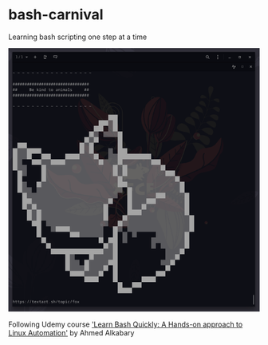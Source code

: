 # bash-carnival
Learning bash scripting one step at a time

![a text art draw of a fox within a shell script](./snapshot.png)

Following Udemy course ['Learn Bash Quickly: A Hands-on approach to Linux Automation'](https://www.udemy.com/course/learn-bash-quickly/) by Ahmed Alkabary
